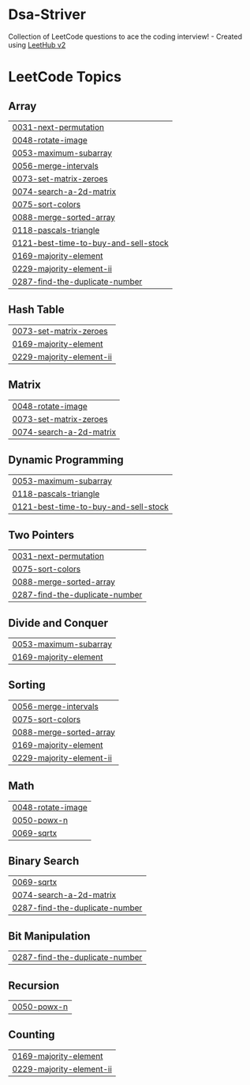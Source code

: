 # Dsa-Striver
Collection of LeetCode questions to ace the coding interview! - Created using [LeetHub v2](https://github.com/arunbhardwaj/LeetHub-2.0)

<!---LeetCode Topics Start-->
# LeetCode Topics
## Array
|  |
| ------- |
| [0031-next-permutation](https://github.com/hrishikeshsankhla/Dsa-Striver/tree/master/0031-next-permutation) |
| [0048-rotate-image](https://github.com/hrishikeshsankhla/Dsa-Striver/tree/master/0048-rotate-image) |
| [0053-maximum-subarray](https://github.com/hrishikeshsankhla/Dsa-Striver/tree/master/0053-maximum-subarray) |
| [0056-merge-intervals](https://github.com/hrishikeshsankhla/Dsa-Striver/tree/master/0056-merge-intervals) |
| [0073-set-matrix-zeroes](https://github.com/hrishikeshsankhla/Dsa-Striver/tree/master/0073-set-matrix-zeroes) |
| [0074-search-a-2d-matrix](https://github.com/hrishikeshsankhla/Dsa-Striver/tree/master/0074-search-a-2d-matrix) |
| [0075-sort-colors](https://github.com/hrishikeshsankhla/Dsa-Striver/tree/master/0075-sort-colors) |
| [0088-merge-sorted-array](https://github.com/hrishikeshsankhla/Dsa-Striver/tree/master/0088-merge-sorted-array) |
| [0118-pascals-triangle](https://github.com/hrishikeshsankhla/Dsa-Striver/tree/master/0118-pascals-triangle) |
| [0121-best-time-to-buy-and-sell-stock](https://github.com/hrishikeshsankhla/Dsa-Striver/tree/master/0121-best-time-to-buy-and-sell-stock) |
| [0169-majority-element](https://github.com/hrishikeshsankhla/Dsa-Striver/tree/master/0169-majority-element) |
| [0229-majority-element-ii](https://github.com/hrishikeshsankhla/Dsa-Striver/tree/master/0229-majority-element-ii) |
| [0287-find-the-duplicate-number](https://github.com/hrishikeshsankhla/Dsa-Striver/tree/master/0287-find-the-duplicate-number) |
## Hash Table
|  |
| ------- |
| [0073-set-matrix-zeroes](https://github.com/hrishikeshsankhla/Dsa-Striver/tree/master/0073-set-matrix-zeroes) |
| [0169-majority-element](https://github.com/hrishikeshsankhla/Dsa-Striver/tree/master/0169-majority-element) |
| [0229-majority-element-ii](https://github.com/hrishikeshsankhla/Dsa-Striver/tree/master/0229-majority-element-ii) |
## Matrix
|  |
| ------- |
| [0048-rotate-image](https://github.com/hrishikeshsankhla/Dsa-Striver/tree/master/0048-rotate-image) |
| [0073-set-matrix-zeroes](https://github.com/hrishikeshsankhla/Dsa-Striver/tree/master/0073-set-matrix-zeroes) |
| [0074-search-a-2d-matrix](https://github.com/hrishikeshsankhla/Dsa-Striver/tree/master/0074-search-a-2d-matrix) |
## Dynamic Programming
|  |
| ------- |
| [0053-maximum-subarray](https://github.com/hrishikeshsankhla/Dsa-Striver/tree/master/0053-maximum-subarray) |
| [0118-pascals-triangle](https://github.com/hrishikeshsankhla/Dsa-Striver/tree/master/0118-pascals-triangle) |
| [0121-best-time-to-buy-and-sell-stock](https://github.com/hrishikeshsankhla/Dsa-Striver/tree/master/0121-best-time-to-buy-and-sell-stock) |
## Two Pointers
|  |
| ------- |
| [0031-next-permutation](https://github.com/hrishikeshsankhla/Dsa-Striver/tree/master/0031-next-permutation) |
| [0075-sort-colors](https://github.com/hrishikeshsankhla/Dsa-Striver/tree/master/0075-sort-colors) |
| [0088-merge-sorted-array](https://github.com/hrishikeshsankhla/Dsa-Striver/tree/master/0088-merge-sorted-array) |
| [0287-find-the-duplicate-number](https://github.com/hrishikeshsankhla/Dsa-Striver/tree/master/0287-find-the-duplicate-number) |
## Divide and Conquer
|  |
| ------- |
| [0053-maximum-subarray](https://github.com/hrishikeshsankhla/Dsa-Striver/tree/master/0053-maximum-subarray) |
| [0169-majority-element](https://github.com/hrishikeshsankhla/Dsa-Striver/tree/master/0169-majority-element) |
## Sorting
|  |
| ------- |
| [0056-merge-intervals](https://github.com/hrishikeshsankhla/Dsa-Striver/tree/master/0056-merge-intervals) |
| [0075-sort-colors](https://github.com/hrishikeshsankhla/Dsa-Striver/tree/master/0075-sort-colors) |
| [0088-merge-sorted-array](https://github.com/hrishikeshsankhla/Dsa-Striver/tree/master/0088-merge-sorted-array) |
| [0169-majority-element](https://github.com/hrishikeshsankhla/Dsa-Striver/tree/master/0169-majority-element) |
| [0229-majority-element-ii](https://github.com/hrishikeshsankhla/Dsa-Striver/tree/master/0229-majority-element-ii) |
## Math
|  |
| ------- |
| [0048-rotate-image](https://github.com/hrishikeshsankhla/Dsa-Striver/tree/master/0048-rotate-image) |
| [0050-powx-n](https://github.com/hrishikeshsankhla/Dsa-Striver/tree/master/0050-powx-n) |
| [0069-sqrtx](https://github.com/hrishikeshsankhla/Dsa-Striver/tree/master/0069-sqrtx) |
## Binary Search
|  |
| ------- |
| [0069-sqrtx](https://github.com/hrishikeshsankhla/Dsa-Striver/tree/master/0069-sqrtx) |
| [0074-search-a-2d-matrix](https://github.com/hrishikeshsankhla/Dsa-Striver/tree/master/0074-search-a-2d-matrix) |
| [0287-find-the-duplicate-number](https://github.com/hrishikeshsankhla/Dsa-Striver/tree/master/0287-find-the-duplicate-number) |
## Bit Manipulation
|  |
| ------- |
| [0287-find-the-duplicate-number](https://github.com/hrishikeshsankhla/Dsa-Striver/tree/master/0287-find-the-duplicate-number) |
## Recursion
|  |
| ------- |
| [0050-powx-n](https://github.com/hrishikeshsankhla/Dsa-Striver/tree/master/0050-powx-n) |
## Counting
|  |
| ------- |
| [0169-majority-element](https://github.com/hrishikeshsankhla/Dsa-Striver/tree/master/0169-majority-element) |
| [0229-majority-element-ii](https://github.com/hrishikeshsankhla/Dsa-Striver/tree/master/0229-majority-element-ii) |
<!---LeetCode Topics End-->